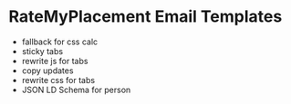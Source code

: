 # RateMyPlacement Email Templates
- fallback for css calc
- sticky tabs
- rewrite js for tabs
- copy updates
- rewrite css for tabs
- JSON LD Schema for person


